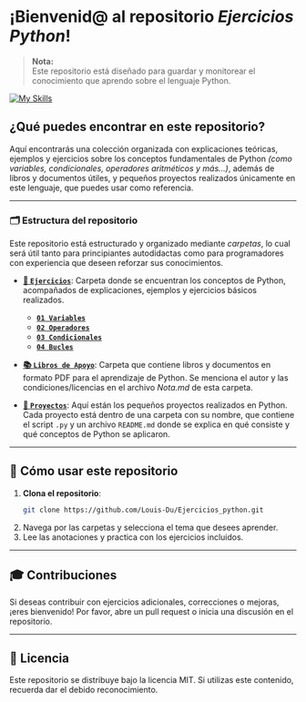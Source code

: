 # ¡Bienvenid@ al repositorio ***Ejercicios Python***! 

> **Nota:**  
> Este repositorio está diseñado para guardar y monitorear el conocimiento que aprendo sobre el lenguaje Python.

[![My Skills](https://skillicons.dev/icons?i=py)](https://skillicons.dev)

## ¿Qué puedes encontrar en este repositorio?

Aquí encontrarás una colección organizada con explicaciones teóricas, ejemplos y ejercicios sobre los conceptos fundamentales de Python _(como variables, condicionales, operadores aritméticos y más...)_, además de libros y documentos útiles, y pequeños proyectos realizados únicamente en este lenguaje, que puedes usar como referencia.

---

### 🗂 Estructura del repositorio

Este repositorio está estructurado y organizado mediante _carpetas_, lo cual será útil tanto para principiantes autodidactas como para programadores con experiencia que deseen reforzar sus conocimientos.

- **[📝 `Ejercicios`](./Ejercicios)**: Carpeta donde se encuentran los conceptos de Python, acompañados de explicaciones, ejemplos y ejercicios básicos realizados.

    - **[`01 Variables`](./Ejercicios/01%20Variables)**
    - **[`02 Operadores`](./Ejercicios/02%20Operadores)**
    - **[`03 Condicionales`](./Ejercicios/03%20Condicionales)**
    - **[`04 Bucles`](./Ejercicios/04%20Bucles)**

- **[📚 `Libros de Apoyo`](./Libros%20de%20Apoyo)**: Carpeta que contiene libros y documentos en formato PDF para el aprendizaje de Python. Se menciona el autor y las condiciones/licencias en el archivo _Nota.md_ de esta carpeta.

- **[:department_store: `Proyectos`](./Proyectos)**: Aquí están los pequeños proyectos realizados en Python. Cada proyecto está dentro de una carpeta con su nombre, que contiene el script `.py` y un archivo `README.md` donde se explica en qué consiste y qué conceptos de Python se aplicaron.

---

## 🚀 Cómo usar este repositorio

1. **Clona el repositorio**:
   ```bash
   git clone https://github.com/Louis-Du/Ejercicios_python.git
   ```
2. Navega por las carpetas y selecciona el tema que desees aprender.
3. Lee las anotaciones y practica con los ejercicios incluidos.

---

## 🎓 Contribuciones

Si deseas contribuir con ejercicios adicionales, correcciones o mejoras, ¡eres bienvenido! Por favor, abre un pull request o inicia una discusión en el repositorio.

---

## 📄 Licencia

Este repositorio se distribuye bajo la licencia MIT. Si utilizas este contenido, recuerda dar el debido reconocimiento.
